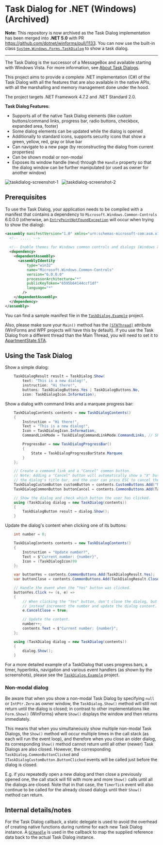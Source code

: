 ﻿# Task Dialog for .NET (Windows) (Archived)

**Note:** This repository is now archived as the Task Dialog implementation has been merged into **.NET 5.0** with PR https://github.com/dotnet/winforms/pull/1133.
You can now use the built-in class [`System.Windows.Forms.TaskDialog`](https://learn.microsoft.com/dotnet/api/system.windows.forms.taskdialog) to show a task dialog.

---

The Task Dialog is the successor of a MessageBox and available starting with Windows Vista. For more information,
see [About Task Dialogs](https://docs.microsoft.com/en-us/windows/desktop/Controls/task-dialogs-overview).

This project aims to provide a complete .NET implementation (C#) of the Task Dialog with all the features that
are also available in the native APIs, with all the marshalling and memory management done under the hood.

The project targets .NET Framework 4.7.2 and .NET Standard 2.0.

**Task Dialog Features:**
* Supports all of the native Task Dialog elements (like custom buttons/command links, progress bar, radio buttons, checkbox, expanded area, footer)
* Some dialog elements can be updated while the dialog is opened
* Additionally to standard icons, supports security icons that show a green, yellow, red, gray or blue bar
* Can navigate to a new page (by reconstructing the dialog from current properties)
* Can be shown modal or non-modal
* Exposes its window handle (`hWnd`) through the `Handle` property so that the dialog window can be further manipulated (or used as owner for another window)

![taskdialog-screenshot-1](https://user-images.githubusercontent.com/13289184/48280515-1b3a6e00-e454-11e8-96f3-b22a3bcff22e.png)   ![taskdialog-screenshot-2](https://user-images.githubusercontent.com/13289184/48280347-9cddcc00-e453-11e8-9bc1-605a55e8aaec.png)


## Prerequisites

To use the Task Dialog, your application needs to be compiled with a manifest that contains a dependency to
`Microsoft.Windows.Common-Controls` 6.0.0.0 (otherwise, an
[`EntryPointNotFoundException`](https://docs.microsoft.com/dotnet/api/system.entrypointnotfoundexception)
will occur when trying to show the dialog):
```xml
<assembly manifestVersion="1.0" xmlns="urn:schemas-microsoft-com:asm.v1">
  <!-- ..... -->
  
  <!-- Enable themes for Windows common controls and dialogs (Windows XP and later) -->
  <dependency>
    <dependentAssembly>
      <assemblyIdentity
          type="win32"
          name="Microsoft.Windows.Common-Controls"
          version="6.0.0.0"
          processorArchitecture="*"
          publicKeyToken="6595b64144ccf1df"
          language="*"
        />
    </dependentAssembly>
  </dependency>
</assembly>
```

You can find a sample manifest file in the [`TaskDialog.Example`](/TaskDialog.Example) project.

Also, please make sure your `Main()` method has the
[`[STAThread]`](https://docs.microsoft.com/dotnet/api/system.stathreadattribute) attribute
(WinForms and WPF projects will have this by default). If you use the Task Dialog from a
different thread than the Main Thread, you will need to set it to
[ApartmentState.STA](https://docs.microsoft.com/dotnet/api/system.threading.apartmentstate).


## Using the Task Dialog

Show a simple dialog:
```c#
    TaskDialogResult result = TaskDialog.Show(
        text: "This is a new dialog!",
        instruction: "Hi there!",
        buttons: TaskDialogButtons.Yes | TaskDialogButtons.No,
        icon: TaskDialogIcon.Information);
```

Show a dialog with command links and a marquee progress bar:
```c#
    TaskDialogContents contents = new TaskDialogContents()
    {
        Instruction = "Hi there!",
        Text = "This is a new dialog!",
        Icon = TaskDialogIcon.Information,
        CommandLinkMode = TaskDialogCommandLinkMode.CommandLinks, // Show command links instead of custom buttons

        ProgressBar = new TaskDialogProgressBar()
        {
            State = TaskDialogProgressBarState.Marquee
        }
    };

    // Create a command link and a "Cancel" common button.
    // Note: Adding a "Cancel" button will automatically show a "X" button in
    // the dialog's title bar, and the user can press ESC to cancel the dialog.
    TaskDialogCustomButton customButton = contents.CustomButtons.Add("My Command Link");
    TaskDialogCommonButton buttonCancel = contents.CommonButtons.Add(TaskDialogResult.Cancel);

    // Show the dialog and check which button the user has clicked.
    using (TaskDialog dialog = new TaskDialog(contents))
    {
        TaskDialogButton result = dialog.Show();
    }
```

Update the dialog's content when clicking one of its buttons:

```c#
    int number = 0;

    TaskDialogContents contents = new TaskDialogContents()
    {
        Instruction = "Update number?",
        Text = $"Current number: {number}",
        Icon = (TaskDialogIcon)99
    };

    var buttonYes = contents.CommonButtons.Add(TaskDialogResult.Yes);
    var buttonClose = contents.CommonButtons.Add(TaskDialogResult.Close);

    // Handle the event when the "Yes" button was clicked.
    buttonYes.Click += (s, e) =>
    {
        // When clicking the "Yes" button, don't close the dialog, but
        // instead increment the number and update the dialog content.
        e.CancelClose = true;

        // Update the content.
        number++;
        contents.Text = $"Current number: {number}";
    };

    using (TaskDialog dialog = new TaskDialog(contents))
    {
        dialog.Show();
    }
```

For a more detailed example of a TaskDialog that uses progress bars, a timer,
hyperlinks, navigation and various event handlers (as shown by the screenshots), please
see the [`TaskDialog.Example`](/TaskDialog.Example/Program.cs) project.


### Non-modal dialog

Be aware that when you show a non-modal Task Dialog by specifying `null` or `IntPtr.Zero` as
owner window, the `TaskDialog.Show()` method will still not return until the dialog is closed;
in contrast to other implementations like `Form.Show()` (WinForms) where `Show()`
displays the window and then returns immediately.

This means that when you simultaneously show multiple non-modal Task Dialogs, the `Show()`
method will occur multiple times in the call stack (as each will run the event loop), and
therefore when you close an older dialog, its corresponding `Show()` method cannot return
until all other (newer) Task Dialogs are also closed. However, the corresponding
`TaskDialog.CommonButtonClicked` and `ITaskDialogCustomButton.ButtonClicked` events will
be called just before the dialog is closed.

E.g. if you repeatedly open a new dialog and then close a previously opened one, the 
call stack will fill with more and more `Show()` calls until all the dialogs are closed.
Note that in that case, the `TimerTick` event will also continue to be called for the
already closed dialogs until their `Show()` method can return.


## Internal details/notes

For the Task Dialog callback, a static delegate is used to avoid the overhead of creating
native functions during runtime for each new Task Dialog instance. A
[`GCHandle`](https://docs.microsoft.com/dotnet/api/system.runtime.interopservices.gchandle)
is used in the callback to map the supplied reference data back to the actual Task Dialog
instance.
